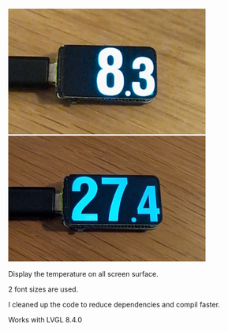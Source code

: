 


![screenshot](image.jpg)
![screenshot](image2.jpg)

Display the temperature on all screen surface.

2 font sizes are used.


I cleaned up the code to reduce dependencies and compil faster.

Works with LVGL 8.4.0
